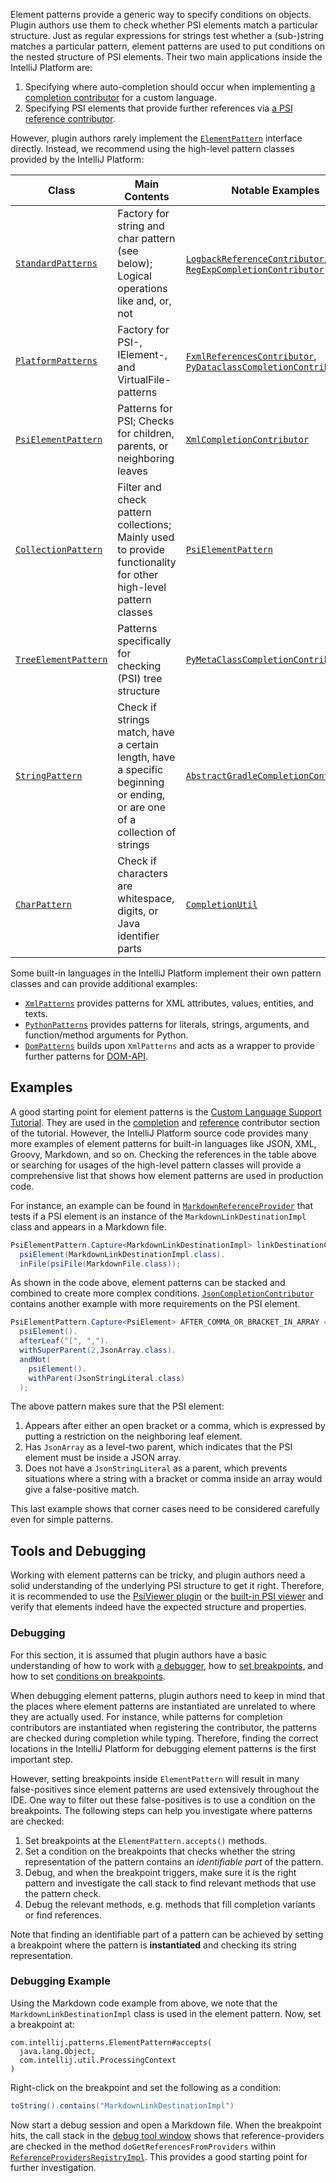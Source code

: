 [//]: # (title: Element Patterns)

<!-- Copyright 2000-2022 JetBrains s.r.o. and other contributors. Use of this source code is governed by the Apache 2.0 license that can be found in the LICENSE file. -->

Element patterns provide a generic way to specify conditions on objects.
Plugin authors use them to check whether PSI elements match a particular structure.
Just as regular expressions for strings test whether a (sub-)string matches a particular pattern, element patterns are used to put conditions on the nested structure of PSI elements.
Their two main applications inside the IntelliJ Platform are:

1. Specifying where auto-completion should occur when implementing [a completion contributor](completion_contributor.md) for a custom language.
2. Specifying PSI elements that provide further references via [a PSI reference contributor](psi_references.md#contributed-references).

However, plugin authors rarely implement the [`ElementPattern`](upsource:///platform/core-api/src/com/intellij/patterns/ElementPattern.java) interface directly.
Instead, we recommend using the high-level pattern classes provided by the IntelliJ Platform:

| Class                                                                                                   | Main Contents                                                                                                             | Notable Examples                                                                                                                                                                                                                                                                                  |
|---------------------------------------------------------------------------------------------------------|---------------------------------------------------------------------------------------------------------------------------|---------------------------------------------------------------------------------------------------------------------------------------------------------------------------------------------------------------------------------------------------------------------------------------------------|
| [`StandardPatterns`](upsource:///platform/core-api/src/com/intellij/patterns/StandardPatterns.java)     | Factory for string and char pattern (see below); Logical operations like and, or, not                                     | [`LogbackReferenceContributor`](upsource:///plugins/groovy/src/org/jetbrains/plugins/groovy/ext/logback/LogbackReferenceContributor.kt), [`RegExpCompletionContributor`](upsource:///RegExpSupport/src/org/intellij/lang/regexp/RegExpCompletionContributor.java)                                 |
| [`PlatformPatterns`](upsource:///platform/core-api/src/com/intellij/patterns/PlatformPatterns.java)     | Factory for PSI-, IElement-, and VirtualFile-patterns                                                                     | [`FxmlReferencesContributor`](upsource:///plugins/javaFX/src/org/jetbrains/plugins/javaFX/fxml/refs/FxmlReferencesContributor.java), [`PyDataclassCompletionContributor`](upsource:///python/python-psi-impl/src/com/jetbrains/python/codeInsight/completion/PyDataclassCompletionContributor.kt) |
| [`PsiElementPattern`](upsource:///platform/core-api/src/com/intellij/patterns/PsiElementPattern.java)   | Patterns for PSI; Checks for children, parents, or neighboring leaves                                                     | [`XmlCompletionContributor`](upsource:///xml/impl/src/com/intellij/codeInsight/completion/XmlCompletionContributor.java)                                                                                                                                                                          |
| [`CollectionPattern`](upsource:///platform/core-api/src/com/intellij/patterns/CollectionPattern.java)   | Filter and check pattern collections; Mainly used to provide functionality for other high-level pattern classes           | [`PsiElementPattern`](upsource:///platform/core-api/src/com/intellij/patterns/PsiElementPattern.java)                                                                                                                                                                                             |
| [`TreeElementPattern`](upsource:///platform/core-api/src/com/intellij/patterns/TreeElementPattern.java) | Patterns specifically for checking (PSI) tree structure                                                                   | [`PyMetaClassCompletionContributor`](upsource:///python/python-psi-impl/src/com/jetbrains/python/codeInsight/completion/PyMetaClassCompletionContributor.java)                                                                                                                                    |
| [`StringPattern`](upsource:///platform/core-api/src/com/intellij/patterns/StringPattern.java)           | Check if strings match, have a certain length, have a specific beginning or ending, or are one of a collection of strings | [`AbstractGradleCompletionContributor`](upsource:///plugins/gradle/java/src/codeInsight/AbstractGradleCompletionContributor.kt)                                                                                                                                                                   |
| [`CharPattern`](upsource:///platform/core-api/src/com/intellij/patterns/CharPattern.java)               | Check if characters are whitespace, digits, or Java identifier parts                                                      | [`CompletionUtil`](upsource:///platform/analysis-impl/src/com/intellij/codeInsight/completion/CompletionUtil.java)                                                                                                                                                                                |

Some built-in languages in the IntelliJ Platform implement their own pattern classes and can provide additional examples:

- [`XmlPatterns`](upsource:///xml/xml-psi-api/src/com/intellij/patterns/XmlPatterns.java) provides patterns for XML attributes, values, entities, and texts.
- [`PythonPatterns`](upsource:///python/src/com/jetbrains/python/patterns/PythonPatterns.java) provides patterns for literals, strings, arguments, and function/method arguments for Python.
- [`DomPatterns`](upsource:///xml/dom-openapi/src/com/intellij/patterns/DomPatterns.java) builds upon `XmlPatterns` and acts as a wrapper to provide further patterns for [DOM-API](xml_dom_api.md).

## Examples

A good starting point for element patterns is the [Custom Language Support Tutorial](custom_language_support_tutorial.md).
They are used in the [completion](completion_contributor.md#define-a-completion-contributor) and [reference](reference_contributor.md#define-a-reference-contributor) contributor section of the tutorial.
However, the IntelliJ Platform source code provides many more examples of element patterns for built-in languages like JSON, XML, Groovy, Markdown, and so on.
Checking the references in the table above or searching for usages of the high-level pattern classes will provide a comprehensive list that shows how element patterns are used in production code.

For instance, an example can be found in [`MarkdownReferenceProvider`](upsource:///plugins/markdown/src/org/intellij/plugins/markdown/lang/references/MarkdownReferenceProvider.java) that tests if a PSI element is an instance of the `MarkdownLinkDestinationImpl` class and appears in a Markdown file.

```java
PsiElementPattern.Capture<MarkdownLinkDestinationImpl> linkDestinationCapture =
  psiElement(MarkdownLinkDestinationImpl.class).
  inFile(psiFile(MarkdownFile.class));
```

As shown in the code above, element patterns can be stacked and combined to create more complex conditions.
[`JsonCompletionContributor`](upsource:///json/src/com/intellij/json/codeinsight/JsonCompletionContributor.java) contains another example with more requirements on the PSI element.

```java
PsiElementPattern.Capture<PsiElement> AFTER_COMMA_OR_BRACKET_IN_ARRAY =
  psiElement().
  afterLeaf("[", ",").
  withSuperParent(2,JsonArray.class).
  andNot(
    psiElement().
    withParent(JsonStringLiteral.class)
  );
```

The above pattern makes sure that the PSI element:

1. Appears after either an open bracket or a comma, which is expressed by putting a restriction on the neighboring leaf element.
2. Has `JsonArray` as a level-two parent, which indicates that the PSI element must be inside a JSON array.
3. Does not have a `JsonStringLiteral` as a parent, which prevents situations where a string with a bracket or comma inside an array would give a false-positive match.

This last example shows that corner cases need to be considered carefully even for simple patterns.

## Tools and Debugging

Working with element patterns can be tricky, and plugin authors need a solid understanding of the underlying PSI structure to get it right.
Therefore, it is recommended to use the [PsiViewer plugin](https://plugins.jetbrains.com/plugin/227-psiviewer) or the [built-in PSI viewer](https://www.jetbrains.com/help/idea/psi-viewer.html) and verify that elements indeed have the expected structure and properties.

### Debugging

For this section, it is assumed that plugin authors have a basic understanding of how to work with [a debugger](https://www.jetbrains.com/help/idea/debugging-code.html), how to [set breakpoints](https://www.jetbrains.com/help/idea/using-breakpoints.html#set-breakpoints), and how to set [conditions on breakpoints](https://www.jetbrains.com/help/idea/using-breakpoints.html#properties).

When debugging element patterns, plugin authors need to keep in mind that the places where element patterns are instantiated are unrelated to where they are actually used.
For instance, while patterns for completion contributors are instantiated when registering the contributor, the patterns are checked during completion while typing.
Therefore, finding the correct locations in the IntelliJ Platform for debugging element patterns is the first important step.

However, setting breakpoints inside `ElementPattern` will result in many false-positives since element patterns are used extensively throughout the IDE.
One way to filter out these false-positives is to use a condition on the breakpoints.
The following steps can help you investigate where patterns are checked:

1. Set breakpoints at the `ElementPattern.accepts()` methods.
2. Set a condition on the breakpoints that checks whether the string representation of the pattern contains an _identifiable part_ of the pattern.
3. Debug, and when the breakpoint triggers, make sure it is the right pattern and investigate the call stack to find relevant methods that use the pattern check.
4. Debug the relevant methods, e.g. methods that fill completion variants or find references.

Note that finding an identifiable part of a pattern can be achieved by setting a breakpoint where the pattern is **instantiated** and checking its string representation.

### Debugging Example

Using the Markdown code example from above, we note that the `MarkdownLinkDestinationImpl` class is used in the element pattern.
Now, set a breakpoint at:

```text
com.intellij.patterns.ElementPattern#accepts(
  java.lang.Object,
  com.intellij.util.ProcessingContext
)
```

Right-click on the breakpoint and set the following as a condition:

```java
toString().contains("MarkdownLinkDestinationImpl")
```

Now start a debug session and open a Markdown file.
When the breakpoint hits, the call stack in the [debug tool window](https://www.jetbrains.com/help/idea/debug-tool-window.html) shows that reference-providers are checked in the method `doGetReferencesFromProviders` within [`ReferenceProvidersRegistryImpl`](upsource:///platform/core-impl/src/com/intellij/psi/impl/source/resolve/reference/ReferenceProvidersRegistryImpl.java).
This provides a good starting point for further investigation.
